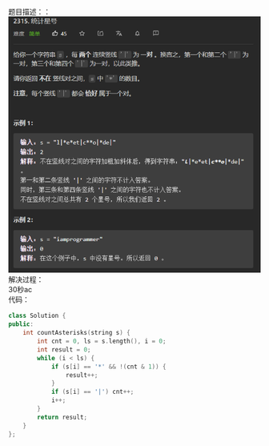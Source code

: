 题目描述：：  
![image](/basical/string/image/image53.png)  
解决过程：  
30秒ac  
代码：  
```cpp
class Solution {
public:
    int countAsterisks(string s) {
        int cnt = 0, ls = s.length(), i = 0;
        int result = 0;
        while (i < ls) {
            if (s[i] == '*' && !(cnt & 1)) {
                result++;
            }
            if (s[i] == '|') cnt++;
            i++;
        }
        return result;
    }
};
```